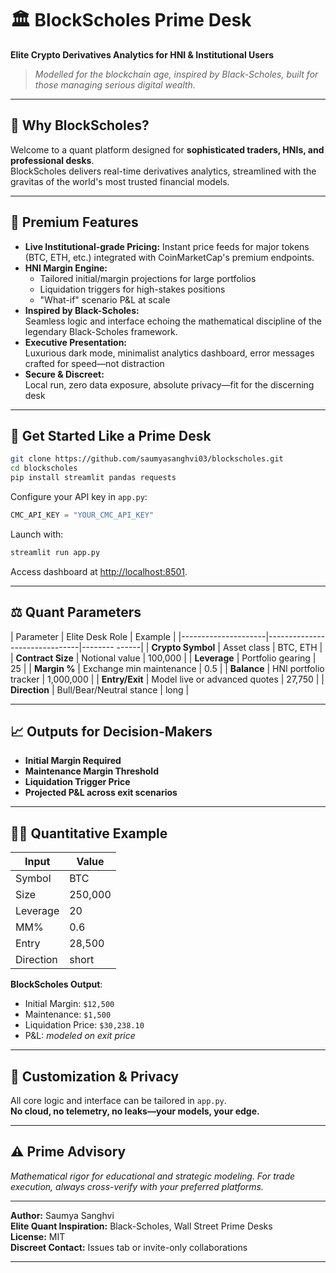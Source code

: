 # 🏛️ BlockScholes Prime Desk  
**Elite Crypto Derivatives Analytics for HNI & Institutional Users**

> *Modelled for the blockchain age, inspired by Black-Scholes, built for those managing serious digital wealth.*

---

## 🌟 Why BlockScholes?

Welcome to a quant platform designed for **sophisticated traders, HNIs, and professional desks**.  
BlockScholes delivers real-time derivatives analytics, streamlined with the gravitas of the world's most trusted financial models.

---

## 💎 Premium Features

- **Live Institutional-grade Pricing:** Instant price feeds for major tokens (BTC, ETH, etc.) integrated with CoinMarketCap's premium endpoints.
- **HNI Margin Engine:**
  - Tailored initial/margin projections for large portfolios  
  - Liquidation triggers for high-stakes positions  
  - "What-if" scenario P&L at scale
- **Inspired by Black-Scholes:**  
  Seamless logic and interface echoing the mathematical discipline of the legendary Black-Scholes framework.
- **Executive Presentation:**  
  Luxurious dark mode, minimalist analytics dashboard, error messages crafted for speed—not distraction
- **Secure & Discreet:**  
  Local run, zero data exposure, absolute privacy—fit for the discerning desk

---

## 🏁 Get Started Like a Prime Desk

```bash
git clone https://github.com/saumyasanghvi03/blockscholes.git
cd blockscholes
pip install streamlit pandas requests
```

Configure your API key in `app.py`:

```python
CMC_API_KEY = "YOUR_CMC_API_KEY"
```
Launch with:
```bash
streamlit run app.py
```
Access dashboard at [http://localhost:8501](http://localhost:8501/).

---

## ⚖️ Quant Parameters

| Parameter           | Elite Desk Role                | Example      |
|---------------------|-------------------------------|-------- ------|
| **Crypto Symbol**   | Asset class                   | BTC, ETH     |
| **Contract Size**   | Notional value                | 100,000      |
| **Leverage**        | Portfolio gearing             | 25           |
| **Margin %**        | Exchange min maintenance      | 0.5          |
| **Balance**         | HNI portfolio tracker         | 1,000,000    |
| **Entry/Exit**      | Model live or advanced quotes | 27,750       |
| **Direction**       | Bull/Bear/Neutral stance      | long         |

---

## 📈 Outputs for Decision-Makers

- **Initial Margin Required**
- **Maintenance Margin Threshold**
- **Liquidation Trigger Price**
- **Projected P&L across exit scenarios**

---

## 🧑‍💼 Quantitative Example

| Input         | Value      |
|---------------|------------|
| Symbol        | BTC        |
| Size          | 250,000    |
| Leverage      | 20         |
| MM%           | 0.6        |
| Entry         | 28,500     |
| Direction     | short      |

**BlockScholes Output**:  
- Initial Margin: `$12,500`  
- Maintenance: `$1,500`  
- Liquidation Price: `$30,238.10`  
- P&L: _modeled on exit price_

---

## 🎩 Customization & Privacy

All core logic and interface can be tailored in `app.py`.  
**No cloud, no telemetry, no leaks—your models, your edge.**

---

## ⚠️ Prime Advisory

_Mathematical rigor for educational and strategic modeling. For trade execution, always cross-verify with your preferred platforms._

---

**Author:** Saumya Sanghvi  
**Elite Quant Inspiration:** Black-Scholes, Wall Street Prime Desks  
**License:** MIT  
**Discreet Contact:** Issues tab or invite-only collaborations

---
